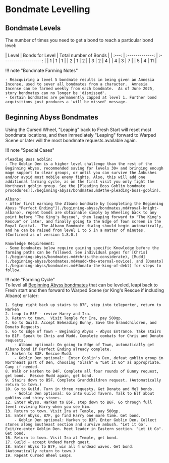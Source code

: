# Bondmate Levelling

## Bondmate Levels

The number of times you need to get a bond to reach a particular bond level:

<div class="nosort-table nofilter-table" markdown>
| Level | Bonds for Level | Total number of Bonds |
| :---: | :-------------: | :-------------------: |
|  1    |  1              | 1                     |
|  2    |  1              | 2                     |
|  3    |  2              | 4                     |
|  4    |  3              | 7                     |
|  5    |  4              | 11                    |
</div>

!!! note "Bondmate Farming Notes"

    - Reacquiring a level 5 bondmate results in being given an Amnesia Incense, used to sever all bondmates from a character.  Amnesia Incense can be farmed weekly from each bondmate.  As of June 2025, story bondmates can no longer be 'dismissed'.
    - Certain bondmates are permanently capped at level 1. Further bond acquisitions just produces a 'will be missed' message.

## Beginning Abyss Bondmates

Using the Cursed Wheel, "Leaping" back to Fresh Start will reset most bondmate locations, and then immediately "Leaping" forward to Warped Scene or later will the most bondmate requests available again. 

!!! note "Special Cases"

    Pleading Boss Goblin:  
    - The Goblin Den is a higher level challenge than the rest of the Beginning Abyss, recommended saving for levels 30+ and bringing enough mage support to clear groups, or until you can survive the Ambushes and/or avoid most mobile enemy fights. Also, this will add one additional farming cycle, as on the first visit you only fight the Northeast goblin group. See the [Pleading Boss Goblin bondmate procedures](./beginning-abyss/bondmates.md#the-pleading-boss-goblin).

    Albano:  
    - After first earning the Albano bondmate by [completing the Beginning Abyss "Perfect Ending"](./beginning-abyss/bondmates.md#royal-knight-albano), repeat bonds are obtainable simply by Wheeling back to any point before "The King's Rescue", then leaping forward to "The King's Rescue" or later, and finally going to the Edge of Town screen in the Royal Capital.  The Albano Bondmate dialog should begin automatically, and he can be raised from level 1 to 5 in a matter of minutes. (Confirmed as of version 1.8.0.)

    Knowledge Requirement:  
    - Some bondmates below require gaining specific Knowledge before the farming paths can be followed. See individual pages for [Chris](./beginning-abyss/bondmates.md#chris-the-considerate), [Mudd](./beginning-abyss/bondmates.md#mudd-the-eternal-novice), and [Donato](./beginning-abyss/bondmates.md#donato-the-king-of-debt) for steps to follow.

!!! note "Farming Cycle"  
    To level all [Beginning Abyss bondmates](./beginning-abyss/bondmates.md) that can be leveled, leapi back to Fresh start and then forward to Warped Scene (or King's Rescue if including Albano) or later:  

    1. Sqtep right back up stairs to B7F, step into teleporter, return to Harken  
    2. Leap to B5F - revive Harry and Ira.  
    3. Return to town.  Visit Temple for Ira, pay 500gp.  
    4. Go to Guild. Accept Beheading Bunny, Save the Grandchildren, and Donato Requests.  
    5. Go to Edge of Town - Beginning Abyss - Abyss Entrance. Take stairs to B1F. Speak to Chris and Mudd. Complete combats for Chris and Donato requests.  
        - Albano optional: On going to Edge of Town, automatically get Albano bond if Perfect Ending already complete.  
    7. Harken to B3F. Rescue Mudd.  
        - Goblin Den optional:  Enter Goblin's Den, defeat goblin group in Northeast part of Den, choosing "Slash" & "Let it Go" as appropriate. Camp if needed.  
    8. Walk or Harken to B4F. Complete all four rounds of Bunny request, get bond.  Rescue Mudd again, get bond.  
    9. Stairs down to B5F. Complete Grandchildren request. (Automatically return to town.)  
    10. Go to Guild. Turn in three requests. Get Donato and Mel bonds.  
        - Goblin Den optional: Go into Guild Tavern. Talk to Elf about goblins and shiny stones.  
    12. Enter Abyss, Harken to B5F, step down to B6F. Go through full level reviving Harry when you see him.  
    13. Return to town. Visit Ira at Temple, pay 500gp.  
    14. Enter Abyss, B7F, go find Harry one more time. Get bond.  
        - Goblin Den optional: Harken to B3F. Enter Goblin Den. Collect stones along Southeast section and survive ambush. "Let it Go'. Exit/re-enter Goblin Den. Meet leader in Eastern section. "Let it Go". Get bond.  
    16. Return to town. Visit Ira at Temple, get bond.  
    17. Guild - accept Undead March quest.  
    18. Enter Abyss to B7F, win all 4 undead waves. Get bond. (Automatically return to town.)  
    19. Repeat Cursed Wheel Leaps.  
